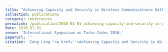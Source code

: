 ```yaml
---
title: "Achieving Capacity and Security in Wireless Communications With Lattice Codes"
collection: publications
category: conferences
permalink: /publication/2016-01-01-achieving-capacity-and-security-in-wireless-communications-with-lattice-codes
date: 2016-01-01
venue: 'International Symposium on Turbo Codes 2016.'
paperurl: ''
citation: 'Cong Ling "<a href=''>Achieving Capacity and Security in Wireless Communications With Lattice Codes</a>",  International Symposium on Turbo Codes 2016.'
---
```

